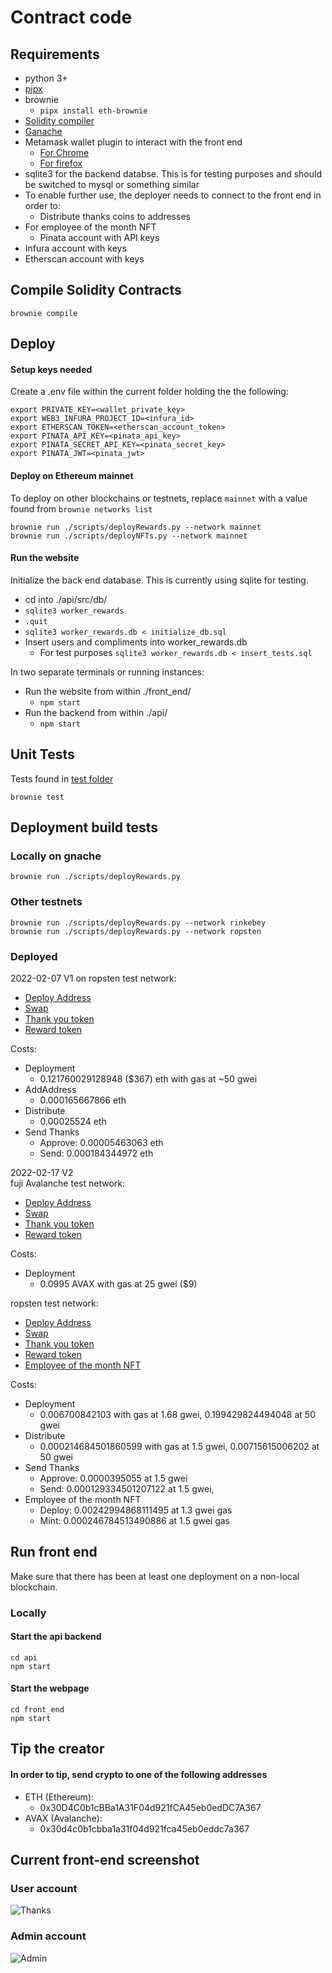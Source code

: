 # Contract code

## Requirements

- python 3+
- [pipx](https://pypa.github.io/pipx/installation/)
- brownie
  - `pipx install eth-brownie`
- [Solidity compiler](https://docs.soliditylang.org/en/v0.8.11/installing-solidity.html)
- [Ganache](https://trufflesuite.com/ganache/)
- Metamask wallet plugin to interact with the front end
  - [For Chrome](https://chrome.google.com/webstore/detail/metamask/nkbihfbeogaeaoehlefnkodbefgpgknn)
  - [For firefox](https://addons.mozilla.org/en-US/firefox/addon/ether-metamask/)
- sqlite3 for the backend databse.  This is for testing purposes and should be switched to mysql or something similar
- To enable further use, the deployer needs to connect to the front end in order to:
  - Distribute thanks coins to addresses
- For employee of the month NFT
  - Pinata account with API keys
- Infura account with keys
- Etherscan account with keys

## Compile Solidity Contracts

`brownie compile`

## Deploy

#### Setup keys needed
Create a .env file within the current folder holding the the following:
```
export PRIVATE_KEY=<wallet_private_key>
export WEB3_INFURA_PROJECT_ID=<infura_id>
export ETHERSCAN_TOKEN=<etherscan_account_token>
export PINATA_API_KEY=<pinata_api_key>
export PINATA_SECRET_API_KEY=<pinata_secret_key>
export PINATA_JWT=<pinata_jwt>
```

#### Deploy on Ethereum mainnet
To deploy on other blockchains or testnets, replace `mainnet` with a value found from `brownie networks list`
```
brownie run ./scripts/deployRewards.py --network mainnet  
brownie run ./scripts/deployNFTs.py --network mainnet  
```


#### Run the website
Initialize the back end database.  This is currently using sqlite for testing.
- cd into ./api/src/db/
- `sqlite3 worker_rewards`
- `.quit`
- `sqlite3 worker_rewards.db < initialize_db.sql`
- Insert users and compliments into worker_rewards.db
  - For test purposes `sqlite3 worker_rewards.db < insert_tests.sql`

In two separate terminals or running instances:  
- Run the website from within ./front_end/
  - `npm start`
- Run the backend from within ./api/
  - `npm start`

## Unit Tests

Tests found in [test folder](./tests)  
  
`brownie test`

## Deployment build tests

### Locally on gnache

`brownie run ./scripts/deployRewards.py`

### Other testnets

`brownie run ./scripts/deployRewards.py --network rinkebey`  
`brownie run ./scripts/deployRewards.py --network ropsten`

### Deployed  
2022-02-07 V1 on ropsten test network:  
- [Deploy Address](https://ropsten.etherscan.io/address/0x839901c21D20316b0DDcA205AAe53A1EbB886cf4)
- [Swap](https://ropsten.etherscan.io/address/0xd9398D03794919215A2f7191e1FaBb4C9EeCBfdD)
- [Thank you token](https://ropsten.etherscan.io/address/0x131432D246122B94FeD14873C2c05A154EC93122)
- [Reward token](https://ropsten.etherscan.io/address/0x808cF232F973CF0bBB480C27d476E6C5581bbC62)
  
Costs:
- Deployment
  - 0.121760029128948 ($367) eth with gas at ~50 gwei  
- AddAddress
  - 0.000165667866 eth
- Distribute
  - 0.00025524 eth
- Send Thanks
  - Approve: 0.00005463063 eth
  - Send: 0.000184344972 eth

2022-02-17 V2  
fuji Avalanche test network:
- [Deploy Address](https://testnet.avascan.info/blockchain/c/address/0x839901c21D20316b0DDcA205AAe53A1EbB886cf4)
- [Swap](https://testnet.avascan.info/blockchain/c/address/0x7B652A331D18435ec0A60Bbde921b694e33dC8ea)
- [Thank you token](https://testnet.avascan.info/blockchain/c/address/0xC77E0748A0B611C7aF08a72fF855c5a431BB4a6C)
- [Reward token](https://testnet.avascan.info/blockchain/c/address/0x3D5597e5325eCeB2871A6132E680E0CCCc61204f)

Costs:
- Deployment
  - 0.0995 AVAX with gas at 25 gwei ($9)
  
ropsten test network:  
- [Deploy Address](https://ropsten.etherscan.io/address/0x839901c21D20316b0DDcA205AAe53A1EbB886cf4)
- [Swap](https://ropsten.etherscan.io/address/0xc1E8Aa5eDE71816FBbf68c19b149376D94B402F9)
- [Thank you token](https://ropsten.etherscan.io/address/0xd796e77A5d8CD6b5b958A670f3Af6Bb806A5184C)
- [Reward token](https://ropsten.etherscan.io/address/0xAfEf77aEa02Bb31FDB31dcd16ebBc39109F66FC7)
- [Employee of the month NFT](https://ropsten.etherscan.io/address/0x7e36dDF8bA3C44e71225F8270D36e6B636a77DED)
  
Costs:
- Deployment
  - 0.006700842103 with gas at 1.68 gwei, 0.199429824494048 at 50 gwei
- Distribute
  - 0.000214684501860599 with gas at 1.5 gwei, 0.00715615006202 at 50 gwei
- Send Thanks
  - Approve: 0.0000395055 at 1.5 gwei
  - Send: 0.000129334501207122 at 1.5 gwei, 
- Employee of the month NFT
  - Deploy: 0.00242994868111495 at 1.3 gwei gas
  - Mint: 0.000246784513490886 at 1.5 gwei gas

## Run front end

Make sure that there has been at least one deployment on a non-local blockchain.  
  
### Locally

#### Start the api backend
```
cd api
npm start
```

#### Start the webpage
```
cd front_end
npm start
```

## Tip the creator

#### In order to tip, send crypto to one of the following addresses  
- ETH (Ethereum):
  - 0x30D4C0b1cBBa1A31F04d921fCA45eb0edDC7A367
- AVAX (Avalanche):
  - 0x30d4c0b1cbba1a31f04d921fca45eb0eddc7a367

## Current front-end screenshot

### User account
![Thanks](../thanks.png)

### Admin account
![Admin](../Admin_page.png)
